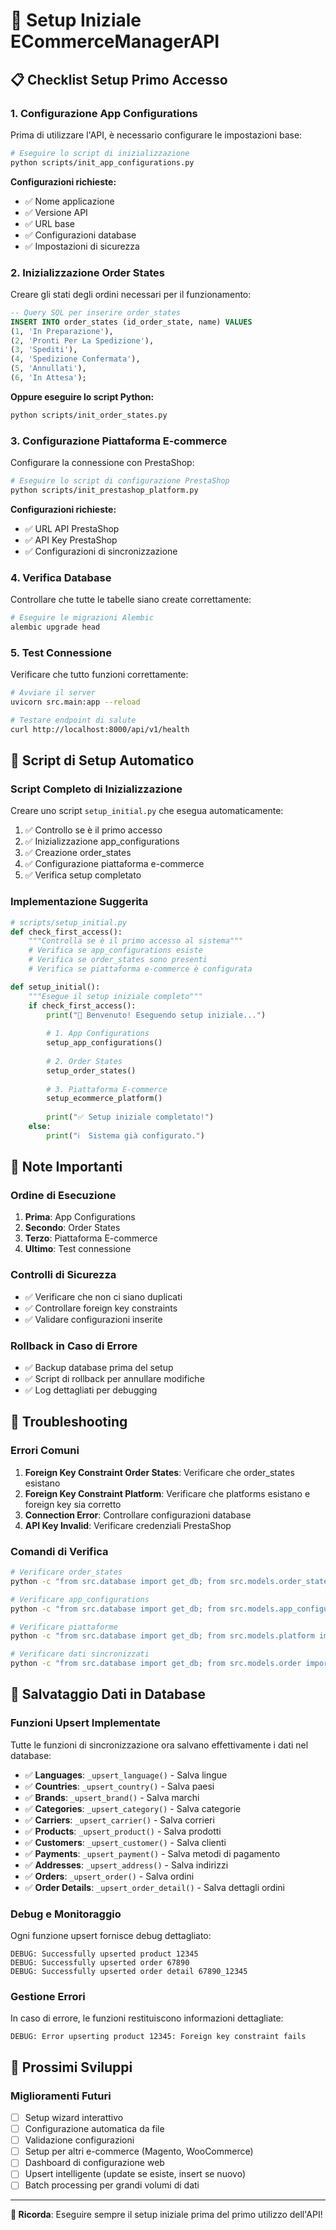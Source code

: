 # 🚀 Setup Iniziale ECommerceManagerAPI

## 📋 Checklist Setup Primo Accesso

### 1. **Configurazione App Configurations**
Prima di utilizzare l'API, è necessario configurare le impostazioni base:

```bash
# Eseguire lo script di inizializzazione
python scripts/init_app_configurations.py
```

**Configurazioni richieste:**
- ✅ Nome applicazione
- ✅ Versione API
- ✅ URL base
- ✅ Configurazioni database
- ✅ Impostazioni di sicurezza

### 2. **Inizializzazione Order States**
Creare gli stati degli ordini necessari per il funzionamento:

```sql
-- Query SQL per inserire order_states
INSERT INTO order_states (id_order_state, name) VALUES 
(1, 'In Preparazione'),
(2, 'Pronti Per La Spedizione'),
(3, 'Spediti'),
(4, 'Spedizione Confermata'),
(5, 'Annullati'),
(6, 'In Attesa');
```

**Oppure eseguire lo script Python:**
```bash
python scripts/init_order_states.py
```

### 3. **Configurazione Piattaforma E-commerce**
Configurare la connessione con PrestaShop:

```bash
# Eseguire lo script di configurazione PrestaShop
python scripts/init_prestashop_platform.py
```

**Configurazioni richieste:**
- ✅ URL API PrestaShop
- ✅ API Key PrestaShop
- ✅ Configurazioni di sincronizzazione

### 4. **Verifica Database**
Controllare che tutte le tabelle siano create correttamente:

```bash
# Eseguire le migrazioni Alembic
alembic upgrade head
```

### 5. **Test Connessione**
Verificare che tutto funzioni correttamente:

```bash
# Avviare il server
uvicorn src.main:app --reload

# Testare endpoint di salute
curl http://localhost:8000/api/v1/health
```

## 🔧 Script di Setup Automatico

### **Script Completo di Inizializzazione**
Creare uno script `setup_initial.py` che esegua automaticamente:

1. ✅ Controllo se è il primo accesso
2. ✅ Inizializzazione app_configurations
3. ✅ Creazione order_states
4. ✅ Configurazione piattaforma e-commerce
5. ✅ Verifica setup completato

### **Implementazione Suggerita**

```python
# scripts/setup_initial.py
def check_first_access():
    """Controlla se è il primo accesso al sistema"""
    # Verifica se app_configurations esiste
    # Verifica se order_states sono presenti
    # Verifica se piattaforma e-commerce è configurata

def setup_initial():
    """Esegue il setup iniziale completo"""
    if check_first_access():
        print("🎉 Benvenuto! Eseguendo setup iniziale...")
        
        # 1. App Configurations
        setup_app_configurations()
        
        # 2. Order States
        setup_order_states()
        
        # 3. Piattaforma E-commerce
        setup_ecommerce_platform()
        
        print("✅ Setup iniziale completato!")
    else:
        print("ℹ️  Sistema già configurato.")
```

## 📝 Note Importanti

### **Ordine di Esecuzione**
1. **Prima**: App Configurations
2. **Secondo**: Order States
3. **Terzo**: Piattaforma E-commerce
4. **Ultimo**: Test connessione

### **Controlli di Sicurezza**
- ✅ Verificare che non ci siano duplicati
- ✅ Controllare foreign key constraints
- ✅ Validare configurazioni inserite

### **Rollback in Caso di Errore**
- ✅ Backup database prima del setup
- ✅ Script di rollback per annullare modifiche
- ✅ Log dettagliati per debugging

## 🚨 Troubleshooting

### **Errori Comuni**
1. **Foreign Key Constraint Order States**: Verificare che order_states esistano
2. **Foreign Key Constraint Platform**: Verificare che platforms esistano e foreign key sia corretto
3. **Connection Error**: Controllare configurazioni database
4. **API Key Invalid**: Verificare credenziali PrestaShop

### **Comandi di Verifica**
```bash
# Verificare order_states
python -c "from src.database import get_db; from src.models.order_state import OrderState; db = next(get_db()); print(f'Order States: {db.query(OrderState).count()}')"

# Verificare app_configurations
python -c "from src.database import get_db; from src.models.app_configuration import AppConfiguration; db = next(get_db()); print(f'App Configs: {db.query(AppConfiguration).count()}')"

# Verificare piattaforme
python -c "from src.database import get_db; from src.models.platform import Platform; db = next(get_db()); print(f'Platforms: {db.query(Platform).count()}')"

# Verificare dati sincronizzati
python -c "from src.database import get_db; from src.models.order import Order; from src.models.product import Product; from src.models.customer import Customer; db = next(get_db()); print(f'Orders: {db.query(Order).count()}, Products: {db.query(Product).count()}, Customers: {db.query(Customer).count()}')"
```

## 💾 Salvataggio Dati in Database

### **Funzioni Upsert Implementate**
Tutte le funzioni di sincronizzazione ora salvano effettivamente i dati nel database:

- ✅ **Languages**: `_upsert_language()` - Salva lingue
- ✅ **Countries**: `_upsert_country()` - Salva paesi
- ✅ **Brands**: `_upsert_brand()` - Salva marchi
- ✅ **Categories**: `_upsert_category()` - Salva categorie
- ✅ **Carriers**: `_upsert_carrier()` - Salva corrieri
- ✅ **Products**: `_upsert_product()` - Salva prodotti
- ✅ **Customers**: `_upsert_customer()` - Salva clienti
- ✅ **Payments**: `_upsert_payment()` - Salva metodi di pagamento
- ✅ **Addresses**: `_upsert_address()` - Salva indirizzi
- ✅ **Orders**: `_upsert_order()` - Salva ordini
- ✅ **Order Details**: `_upsert_order_detail()` - Salva dettagli ordini

### **Debug e Monitoraggio**
Ogni funzione upsert fornisce debug dettagliato:
```
DEBUG: Successfully upserted product 12345
DEBUG: Successfully upserted order 67890
DEBUG: Successfully upserted order detail 67890_12345
```

### **Gestione Errori**
In caso di errore, le funzioni restituiscono informazioni dettagliate:
```
DEBUG: Error upserting product 12345: Foreign key constraint fails
```

## 📅 Prossimi Sviluppi

### **Miglioramenti Futuri**
- [ ] Setup wizard interattivo
- [ ] Configurazione automatica da file
- [ ] Validazione configurazioni
- [ ] Setup per altri e-commerce (Magento, WooCommerce)
- [ ] Dashboard di configurazione web
- [ ] Upsert intelligente (update se esiste, insert se nuovo)
- [ ] Batch processing per grandi volumi di dati

---

**📌 Ricorda**: Eseguire sempre il setup iniziale prima del primo utilizzo dell'API!
